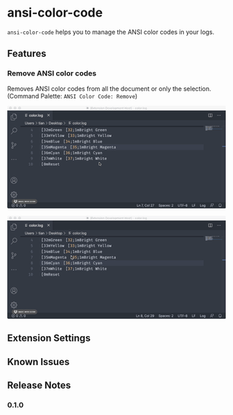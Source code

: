 # ansi-color-code

`ansi-color-code` helps you to manage the ANSI color codes in your logs.

## Features

### Remove ANSI color codes

Removes ANSI color codes from all the document or only the selection. (Command Palette: `ANSI Color Code: Remove`)

![Remove from document](images/feature-remove-document.gif)

![Remove from selection](images/feature-remove-selection.gif)

## Extension Settings

## Known Issues

## Release Notes

### 0.1.0